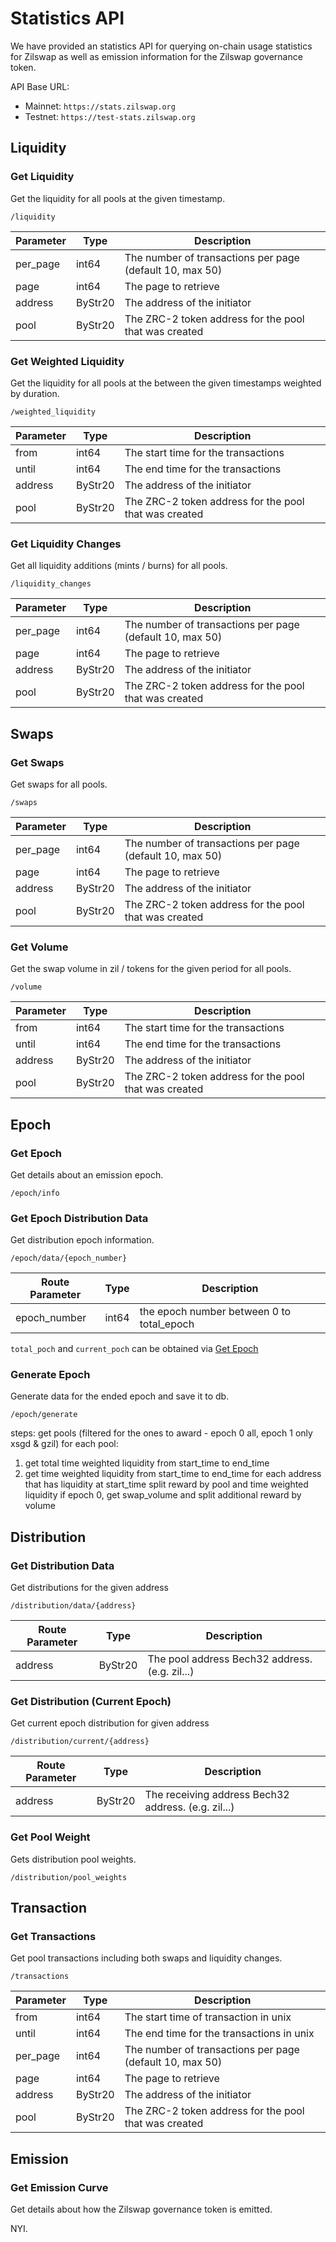 # Statistics API

We have provided an statistics API for querying on-chain usage statistics for Zilswap as well as emission information for the Zilswap governance token.

API Base URL:

- Mainnet: `https://stats.zilswap.org`
- Testnet: `https://test-stats.zilswap.org`

## Liquidity

### Get Liquidity

Get the liquidity for all pools at the given timestamp.

`/liquidity`

| Parameter | Type    | Description                                              |
|-----------|---------|----------------------------------------------------------|
| per_page  | int64   | The number of transactions per page (default 10, max 50) |
| page      | int64   | The page to retrieve                                     |
| address   | ByStr20 | The address of the initiator                             |
| pool      | ByStr20 | The ZRC-2 token address for the pool that was created    |

### Get Weighted Liquidity

Get the liquidity for all pools at the between the given timestamps weighted by duration.

`/weighted_liquidity`

| Parameter | Type    | Description                                             |
|-----------|---------|---------------------------------------------------------|
| from      | int64   | The start time for the transactions                     |
| until     | int64   | The end time for the transactions                       |
| address   | ByStr20 | The address of the initiator                            |
| pool      | ByStr20 | The ZRC-2 token address for the pool that was created   |

### Get Liquidity Changes

Get all liquidity additions (mints / burns) for all pools.

`/liquidity_changes`

| Parameter | Type    | Description                                              |
|-----------|---------|----------------------------------------------------------|
| per_page  | int64   | The number of transactions per page (default 10, max 50) |
| page      | int64   | The page to retrieve                                     |
| address   | ByStr20 | The address of the initiator                             |
| pool      | ByStr20 | The ZRC-2 token address for the pool that was created    |

## Swaps

### Get Swaps

Get swaps for all pools.

`/swaps`

| Parameter | Type    | Description                                              |
|-----------|---------|----------------------------------------------------------|
| per_page  | int64   | The number of transactions per page (default 10, max 50) |
| page      | int64   | The page to retrieve                                     |
| address   | ByStr20 | The address of the initiator                             |
| pool      | ByStr20 | The ZRC-2 token address for the pool that was created    |

### Get Volume

Get the swap volume in zil / tokens for the given period for all pools.

`/volume`

| Parameter | Type    | Description                                             |
|-----------|---------|---------------------------------------------------------|
| from      | int64   | The start time for the transactions                     |
| until     | int64   | The end time for the transactions                       |
| address   | ByStr20 | The address of the initiator                            |
| pool      | ByStr20 | The ZRC-2 token address for the pool that was created   |

## Epoch

### Get Epoch

Get details about an emission epoch.

`/epoch/info`

### Get Epoch Distribution Data

Get distribution epoch information.

`/epoch/data/{epoch_number}`

| Route Parameter | Type    | Description                               |
|-----------------|---------|-------------------------------------------|
| epoch_number    | int64   | the epoch number between 0 to total_epoch |

`total_poch` and `current_poch` can be obtained via [Get Epoch](#get-epoch)

### Generate Epoch

Generate data for the ended epoch and save it to db.

`/epoch/generate`

steps:
get pools (filtered for the ones to award - epoch 0 all, epoch 1 only xsgd & gzil)
for each pool:
1. get total time weighted liquidity from start_time to end_time
2. get time weighted liquidity from start_time to end_time for each address that has liquidity at start_time
split reward by pool and time weighted liquidity
if epoch 0, get swap_volume and split additional reward by volume

## Distribution

### Get Distribution Data 

Get distributions for the given address

`/distribution/data/{address}`

| Route Parameter | Type    | Description                                             |
|-----------------|---------|---------------------------------------------------------|
| address         | ByStr20 | The pool address Bech32 address. (e.g. zil...)          |

### Get Distribution (Current Epoch)

Get current epoch distribution for given address

`/distribution/current/{address}`

| Route Parameter | Type    | Description                                             |
|-----------------|---------|---------------------------------------------------------|
| address         | ByStr20 | The receiving address Bech32 address. (e.g. zil...)     |

### Get Pool Weight

Gets distribution pool weights.

`/distribution/pool_weights`

## Transaction

### Get Transactions

Get pool transactions including both swaps and liquidity changes.

`/transactions`

| Parameter | Type    | Description                                              |
|-----------|---------|----------------------------------------------------------|
| from      | int64   | The start time of transaction in unix                    |
| until     | int64   | The end time for the transactions in unix                |
| per_page  | int64   | The number of transactions per page (default 10, max 50) |
| page      | int64   | The page to retrieve                                     |
| address   | ByStr20 | The address of the initiator                             |
| pool      | ByStr20 | The ZRC-2 token address for the pool that was created    |

## Emission

### Get Emission Curve

Get details about how the Zilswap governance token is emitted.

NYI.
